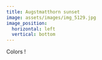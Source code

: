 ```yaml
---
title: Augstmatthorn sunset
image: assets/images/img_5129.jpg
image_position:
  horizontal: left
  vertical: bottom
---
```

Colors !
